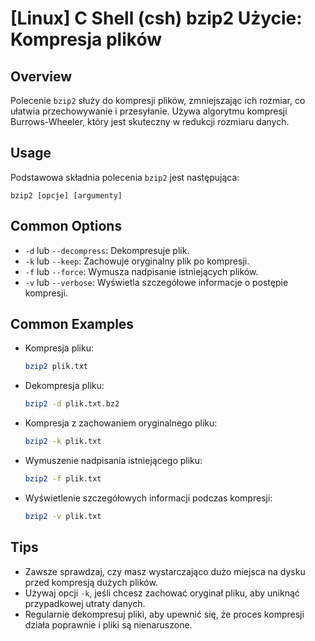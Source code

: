 # [Linux] C Shell (csh) bzip2 Użycie: Kompresja plików

## Overview
Polecenie `bzip2` służy do kompresji plików, zmniejszając ich rozmiar, co ułatwia przechowywanie i przesyłanie. Używa algorytmu kompresji Burrows-Wheeler, który jest skuteczny w redukcji rozmiaru danych.

## Usage
Podstawowa składnia polecenia `bzip2` jest następująca:

```
bzip2 [opcje] [argumenty]
```

## Common Options
- `-d` lub `--decompress`: Dekompresuje plik.
- `-k` lub `--keep`: Zachowuje oryginalny plik po kompresji.
- `-f` lub `--force`: Wymusza nadpisanie istniejących plików.
- `-v` lub `--verbose`: Wyświetla szczegółowe informacje o postępie kompresji.

## Common Examples
- Kompresja pliku:
  ```bash
  bzip2 plik.txt
  ```
- Dekompresja pliku:
  ```bash
  bzip2 -d plik.txt.bz2
  ```
- Kompresja z zachowaniem oryginalnego pliku:
  ```bash
  bzip2 -k plik.txt
  ```
- Wymuszenie nadpisania istniejącego pliku:
  ```bash
  bzip2 -f plik.txt
  ```
- Wyświetlenie szczegółowych informacji podczas kompresji:
  ```bash
  bzip2 -v plik.txt
  ```

## Tips
- Zawsze sprawdzaj, czy masz wystarczająco dużo miejsca na dysku przed kompresją dużych plików.
- Używaj opcji `-k`, jeśli chcesz zachować oryginał pliku, aby uniknąć przypadkowej utraty danych.
- Regularnie dekompresuj pliki, aby upewnić się, że proces kompresji działa poprawnie i pliki są nienaruszone.